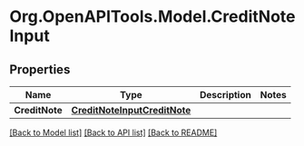 
# Org.OpenAPITools.Model.CreditNoteInput

## Properties

Name | Type | Description | Notes
------------ | ------------- | ------------- | -------------
**CreditNote** | [**CreditNoteInputCreditNote**](CreditNoteInputCreditNote.md) |  | 

[[Back to Model list]](../README.md#documentation-for-models)
[[Back to API list]](../README.md#documentation-for-api-endpoints)
[[Back to README]](../README.md)

